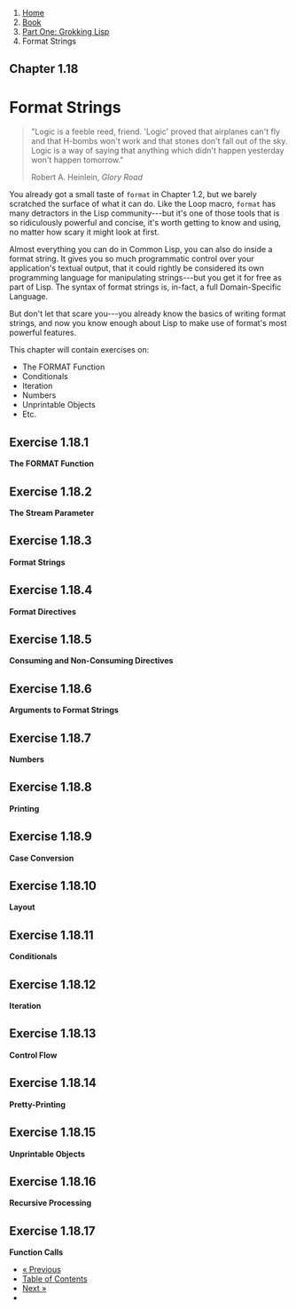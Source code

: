 <ol class="breadcrumb">
  <li><a href="/">Home</a></li>
  <li><a href="/book/">Book</a></li>
  <li><a href="/book/1-0-0-overview/">Part One: Grokking Lisp</a></li>
  <li class="active">Format Strings</li>
</ol>

## Chapter 1.18

# Format Strings

> "Logic is a feeble reed, friend. 'Logic' proved that airplanes can't fly and that H-bombs won't work and that stones don't fall out of the sky. Logic is a way of saying that anything which didn't happen yesterday won't happen tomorrow."
> <footer>Robert A. Heinlein, <em>Glory Road</em></footer>

You already got a small taste of `format` in Chapter 1.2, but we barely scratched the surface of what it can do.  Like the Loop macro, `format` has many detractors in the Lisp community---but it's one of those tools that is so ridiculously powerful and concise, it's worth getting to know and using, no matter how scary it might look at first.

Almost everything you can do in Common Lisp, you can also do inside a format string.  It gives you so much programmatic control over your application's textual output, that it could rightly be considered its own programming language for manipulating strings---but you get it for free as part of Lisp.  The syntax of format strings is, in-fact, a full Domain-Specific Language.

But don't let that scare you---you already know the basics of writing format strings, and now you know enough about Lisp to make use of format's most powerful features.

This chapter will contain exercises on:

* The FORMAT Function
* Conditionals
* Iteration
* Numbers
* Unprintable Objects
* Etc.

## Exercise 1.18.1

**The FORMAT Function**

## Exercise 1.18.2

**The Stream Parameter**

## Exercise 1.18.3

**Format Strings**

## Exercise 1.18.4

**Format Directives**

## Exercise 1.18.5

**Consuming and Non-Consuming Directives**

## Exercise 1.18.6

**Arguments to Format Strings**

## Exercise 1.18.7

**Numbers**

## Exercise 1.18.8

**Printing**

## Exercise 1.18.9

**Case Conversion**

## Exercise 1.18.10

**Layout**

## Exercise 1.18.11

**Conditionals**

## Exercise 1.18.12

**Iteration**

## Exercise 1.18.13

**Control Flow**

## Exercise 1.18.14

**Pretty-Printing**

## Exercise 1.18.15

**Unprintable Objects**

## Exercise 1.18.16

**Recursive Processing**

## Exercise 1.18.17

**Function Calls**


<ul class="pager">
  <li class="previous"><a href="/book/1-17-0-iterate/">&laquo; Previous</a></li>
  <li><a href="/book/">Table of Contents</a></li>
  <li class="next"><a href="/book/1-19-0-dsl/">Next &raquo;</a><li>
</ul>
